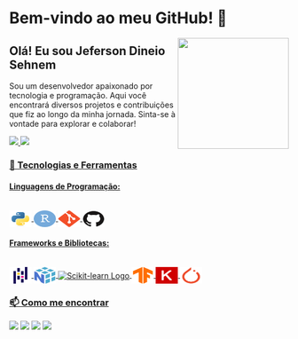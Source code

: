# Bem-vindo ao meu GitHub! 👋

<img align="right" height="200" width="200" src="https://avatars.githubusercontent.com/u/9919?v=4">

## Olá! Eu sou Jeferson Dineio Sehnem

Sou um desenvolvedor apaixonado por tecnologia e programação. Aqui você encontrará diversos projetos e contribuições que fiz ao longo da minha jornada. Sinta-se à vontade para explorar e colaborar!


<div>
  <a href="https://beacons.ai/Jeferson100">
  <img height="180em" src="https://github-readme-stats.vercel.app/api?username=Jeferson100&show_icons=true&theme=dracula&include_all_commits=true&count_private=true"/>
  <img height="180em" src="https://github-readme-stats.vercel.app/api/top-langs/?username=Jeferson100&layout=compact&langs_count=16&theme=dracula"/>
</div>



### 🚀 Tecnologias e Ferramentas

#### Linguagens de Programação:
<div style="display: inline_block"><br>
<img align="center" alt="Python" height="30" width="40" src="https://raw.githubusercontent.com/devicons/devicon/master/icons/python/python-original.svg">
<img align="center" alt="RStudio" height="30" width="40" src="https://raw.githubusercontent.com/devicons/devicon/master/icons/rstudio/rstudio-original.svg">
<img align="center" alt="Git" height="30" width="40" src="https://raw.githubusercontent.com/devicons/devicon/master/icons/git/git-original.svg">
<img align="center" alt="Github" height="30" width="40" src="https://raw.githubusercontent.com/devicons/devicon/master/icons/github/github-original.svg">
</div>

#### Frameworks e Bibliotecas:

<div style="display: inline_block"><br>
  <img align="center" alt="Pandas Logo" height="30" width="40" src="https://raw.githubusercontent.com/devicons/devicon/master/icons/pandas/pandas-original.svg">
  <img align="center" alt="NumPy Logo" height="30" width="40" src="https://raw.githubusercontent.com/devicons/devicon/master/icons/numpy/numpy-original.svg">
  <img align="center" alt="Scikit-learn Logo" height="30" width="40" src="https://scikit-learn.org/stable/_static/scikit-learn-logo-small.png">
  <img align="center" alt="TensorFlow Logo" height="30" width="40" src="https://raw.githubusercontent.com/devicons/devicon/master/icons/tensorflow/tensorflow-original.svg">
  <img align="center" alt="Keras Logo" height="30" width="40" src="https://raw.githubusercontent.com/devicons/devicon/master/icons/keras/keras-original.svg">
  <img align="center" alt="PyTorch Logo" height="30" width="40" src="https://raw.githubusercontent.com/devicons/devicon/master/icons/pytorch/pytorch-original.svg">  
</div>


### 📫 Como me encontrar

<div> 
  <a href="https://twitter.com/Jeferson_sehnem" target="_blank"><img src="https://img.shields.io/badge/-Twitter-%231DA1F2?style=for-the-badge&logo=twitter&logoColor=white" target="_blank"></a>
  <a href="https://www.instagram.com/jefersonsehnem/" target="_blank"><img src="https://img.shields.io/badge/-Instagram-%23E4405F?style=for-the-badge&logo=instagram&logoColor=white" target="_blank"></a> 	
  <a href = "mailto:sehnemjeferson@gmail.com"><img src="https://img.shields.io/badge/-Gmail-%23333?style=for-the-badge&logo=gmail&logoColor=white" target="_blank"></a>
  <a href="https://www.linkedin.com/in/jefersonsehnem/" target="_blank"><img src="https://img.shields.io/badge/-LinkedIn-%230077B5?style=for-the-badge&logo=linkedin&logoColor=white" target="_blank"></a> 
  
</div>

